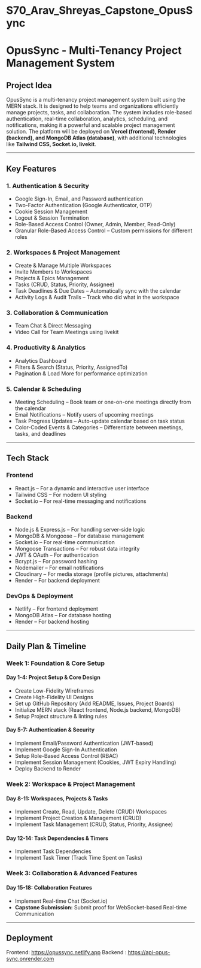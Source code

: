 # S70_Arav_Shreyas_Capstone_OpusSync
# OpusSync - Multi-Tenancy Project Management System

## Project Idea
OpusSync is a multi-tenancy project management system built using the MERN stack. It is designed to help teams and organizations efficiently manage projects, tasks, and collaboration. The system includes role-based authentication, real-time collaboration, analytics, scheduling, and notifications, making it a powerful and scalable project management solution. The platform will be deployed on **Vercel (frontend), Render (backend), and MongoDB Atlas (database)**, with additional technologies like **Tailwind CSS, Socket.io, livekit**.

---

## Key Features
### **1. Authentication & Security**
- Google Sign-In, Email, and Password authentication
- Two-Factor Authentication (Google Authenticator, OTP)
- Cookie Session Management
- Logout & Session Termination
- Role-Based Access Control (Owner, Admin, Member, Read-Only)
- Granular Role-Based Access Control – Custom permissions for different roles

### **2. Workspaces & Project Management**
- Create & Manage Multiple Workspaces
- Invite Members to Workspaces
- Projects & Epics Management
- Tasks (CRUD, Status, Priority, Assignee)
- Task Deadlines & Due Dates – Automatically sync with the calendar
- Activity Logs & Audit Trails – Track who did what in the workspace

### **3. Collaboration & Communication**
- Team Chat & Direct Messaging
- Video Call for Team Meetings using livekit 

### **4. Productivity & Analytics**
- Analytics Dashboard
- Filters & Search (Status, Priority, AssignedTo)
- Pagination & Load More for performance optimization


### **5. Calendar & Scheduling**
- Meeting Scheduling – Book team or one-on-one meetings directly from the calendar
- Email Notifications – Notify users of upcoming meetings
- Task Progress Updates – Auto-update calendar based on task status
- Color-Coded Events & Categories – Differentiate between meetings, tasks, and deadlines


---

## Tech Stack
### **Frontend**
- React.js – For a dynamic and interactive user interface
- Tailwind CSS – For modern UI styling
- Socket.io – For real-time messaging and notifications


### **Backend**
- Node.js & Express.js – For handling server-side logic
- MongoDB & Mongoose – For database management
- Socket.io – For real-time communication
- Mongoose Transactions – For robust data integrity
- JWT & OAuth – For authentication
- Bcrypt.js – For password hashing
- Nodemailer – For email notifications
- Cloudinary – For media storage (profile pictures, attachments)
- Render – For backend deployment

### **DevOps & Deployment**
- Netlify – For frontend deployment
- MongoDB Atlas – For database hosting
- Render – For backend hosting

---

## Daily Plan & Timeline

### **Week 1: Foundation & Core Setup**
#### **Day 1-4: Project Setup & Core Design**
- Create Low-Fidelity Wireframes
- Create High-Fidelity UI Designs
- Set up GitHub Repository (Add README, Issues, Project Boards)
- Initialize MERN stack (React frontend, Node.js backend, MongoDB)
- Setup Project structure & linting rules

#### **Day 5-7: Authentication & Security**
- Implement Email/Password Authentication (JWT-based)
- Implement Google Sign-In Authentication
- Setup Role-Based Access Control (RBAC)
- Implement Session Management (Cookies, JWT Expiry Handling)
- Deploy Backend to Render

### **Week 2: Workspace & Project Management**
#### **Day 8-11: Workspaces, Projects & Tasks**
- Implement Create, Read, Update, Delete (CRUD) Workspaces
- Implement Project Creation & Management (CRUD)
- Implement Task Management (CRUD, Status, Priority, Assignee)

#### **Day 12-14: Task Dependencies & Timers**
- Implement Task Dependencies
- Implement Task Timer (Track Time Spent on Tasks)

### **Week 3: Collaboration & Advanced Features**
#### **Day 15-18: Collaboration Features**
- Implement Real-time Chat (Socket.io)
- **Capstone Submission:** Submit proof for WebSocket-based Real-time Communication

---

## Deployment 
Frontend: https://opussync.netlify.app
Backend : https://api-opus-sync.onrender.com